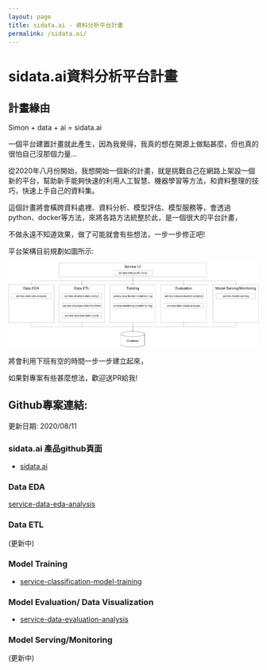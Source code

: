 ```yaml
---
layout: page
title: sidata.ai - 資料分析平台計畫
permalink: /sidata.ai/
---
```


# sidata.ai資料分析平台計畫

## 計畫緣由

Simon + data + ai = sidata.ai

一個平台建置計畫就此產生，因為我覺得，我真的想在開源上做點甚麼，但也真的很怕自己沒那個力量...

從2020年八月份開始，我想開始一個新的計畫，就是挑戰自己在網路上架設一個新的平台，幫助新手能夠快速的利用人工智慧、機器學習等方法，和資料整理的技巧，快速上手自己的資料集。

這個計畫將會橫跨資料處裡、資料分析、模型評估、模型服務等，會透過python、docker等方法，來將各路方法統整於此，是一個很大的平台計畫，

不做永遠不知道效果，做了可能就會有些想法，一步一步修正吧!

平台架構目前規劃如圖所示:

![image](image/sidata_ai_0.1.0.png)

將會利用下班有空的時間一步一步建立起來，

如果對專案有些甚麼想法，歡迎送PR給我!

## Github專案連結:

更新日期: 2020/08/11

### sidata.ai 產品github頁面
- [sidata.ai](https://github.com/LiuYuWei/sidata.ai)

### Data EDA
[service-data-eda-analysis](https://github.com/LiuYuWei/service-data-eda-analysis)

### Data ETL
(更新中)

### Model Training
- [service-classification-model-training](https://github.com/LiuYuWei/service-classification-model-training)

### Model Evaluation/ Data Visualization
- [service-data-evaluation-analysis](https://github.com/LiuYuWei/service-data-evaluation-analysis)

### Model Serving/Monitoring
(更新中)
